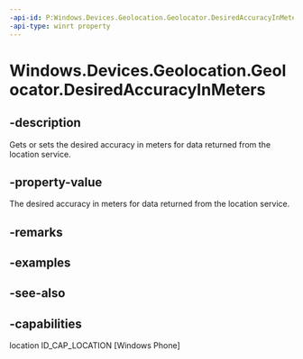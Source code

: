 ```yaml
---
-api-id: P:Windows.Devices.Geolocation.Geolocator.DesiredAccuracyInMeters
-api-type: winrt property
---
```


<!-- Property syntax
public Windows.Foundation.IReference<uint> DesiredAccuracyInMeters { get;  set; }
-->

# Windows.Devices.Geolocation.Geolocator.DesiredAccuracyInMeters

## -description
Gets or sets the desired accuracy in meters for data returned from the location service.

## -property-value
The desired accuracy in meters for data returned from the location service.

## -remarks

## -examples

## -see-also


## -capabilities
location
ID_CAP_LOCATION [Windows Phone]
